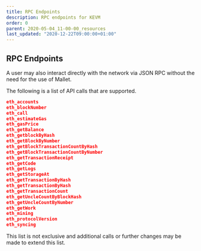 ```yaml
---
title: RPC Endpoints
description: RPC endpoints for KEVM
order: 0
parent: 2020-05-04_11-00-00_resources
last_updated: "2020-12-22T09:00:00+01:00"
---
```

## RPC Endpoints

A user may also interact directly with the network via JSON RPC without the need for the use of Mallet.

The following is a list of API calls that are supported.

```json
eth_accounts
eth_blockNumber
eth_call
eth_estimateGas
eth_gasPrice
eth_getBalance
eth_getblockByHash
eth_getBlockByNumber
eth_getBlockTransactionCountByHash
eth_getBlockTransactionCountByNumber
eth_getTransactionReceipt
eth_getCode
eth_getLogs
eth_getStorageAt
eth_getTransactionByHash
eth_getTransactionByHash
eth_getTransactionCount
eth_getUncleCountByBlockHash
eth_getUncleCountByNumber
eth_getWork
eth_mining
eth_protocolVersion
eth_syncing
```

This list is not exclusive and additional calls or further changes may be made to extend this list.